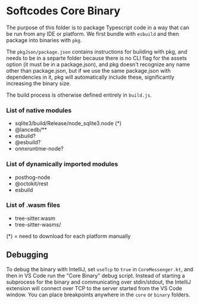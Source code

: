 # Softcodes Core Binary

The purpose of this folder is to package Typescript code in a way that can be run from any IDE or platform. We first bundle with `esbuild` and then package into binaries with `pkg`.

The `pkgJson/package.json` contains instructions for building with pkg, and needs to be in a separte folder because there is no CLI flag for the assets option (it must be in a package.json), and pkg doesn't recognize any name other than package.json, but if we use the same package.json with dependencies in it, pkg will automatically include these, significantly increasing the binary size.

The build process is otherwise defined entirely in `build.js`.

### List of native modules

- sqlite3/build/Release/node_sqlite3.node (\*)
- @lancedb/\*\*
- esbuild?
- @esbuild?
- onnxruntime-node?

### List of dynamically imported modules

- posthog-node
- @octokit/rest
- esbuild

### List of .wasm files

- tree-sitter.wasm
- tree-sitter-wasms/

(\*) = need to download for each platform manually

## Debugging

To debug the binary with IntelliJ, set `useTcp` to `true` in `CoreMessenger.kt`, and then in VS Code run the "Core Binary" debug script. Instead of starting a subprocess for the binary and communicating over stdin/stdout, the IntelliJ extension will connect over TCP to the server started from the VS Code window. You can place breakpoints anywhere in the `core` or `binary` folders.
